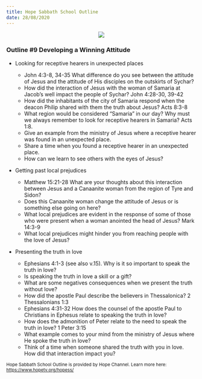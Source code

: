 ```yaml
---
title: Hope Sabbath School Outline
date: 28/08/2020
---
```


<center><img src="https://sabbath-school.adventech.io/api/v1/images/misc/hope-ss-logo.jpg" /></center>

### Outline #9 Developing a Winning Attitude

*  Looking for receptive hearers in unexpected places
	* John 4:3-8, 34-35 What difference do you see between the attitude of Jesus and the attitude of His disciples on the outskirts of Sychar?
	* How did the interaction of Jesus with the woman of Samaria at Jacob’s well impact the people of Sychar?  John 4:28-30, 39-42
	* How did the inhabitants of the city of Samaria respond when the deacon Philip shared with them the truth about Jesus? Acts 8:3-8
	* What region would be considered “Samaria” in our day? Why must we always remember to look for receptive hearers in Samaria? Acts 1:8.
	* Give an example from the ministry of Jesus where a receptive hearer was found in an unexpected place.
	* Share a time when you found a receptive hearer in an unexpected place.
	* How can we learn to see others with the eyes of Jesus?

*  Getting past local prejudices
	* Matthew 15:21-28 What are your thoughts about this interaction between Jesus and a Canaanite woman from the region of Tyre and Sidon?
	* Does this Canaanite woman change the attitude of Jesus or is something else going on here?
	* What local prejudices are evident in the response of some of those who were present when a woman anointed the head of Jesus? Mark 14:3-9
	* What local prejudices might hinder you from reaching people with the love of Jesus?

*  Presenting the truth in love
	* Ephesians 4:1-3 (see also v.15). Why is it so important to speak the truth in love?
	* Is speaking the truth in love a skill or a gift?
	* What are some negatives consequences when we present the truth without love?
	* How did the apostle Paul describe the believers in Thessalonica? 2 Thessalonians 1:3
	* Ephesians 4:31-32 How does the counsel of the apostle Paul to Christians in Ephesus relate to speaking the truth in love?
	* How does the admonition of Peter relate to the need to speak the truth in love? 1 Peter 3:15
	* What example comes to your mind from the ministry of Jesus where He spoke the truth in love?
	* Think of a time when someone shared the truth with you in love.  How did that interaction impact you?


<small>Hope Sabbath School Outline is provided by Hope Channel. Learn more here: https://www.hopetv.org/hopess/</small>